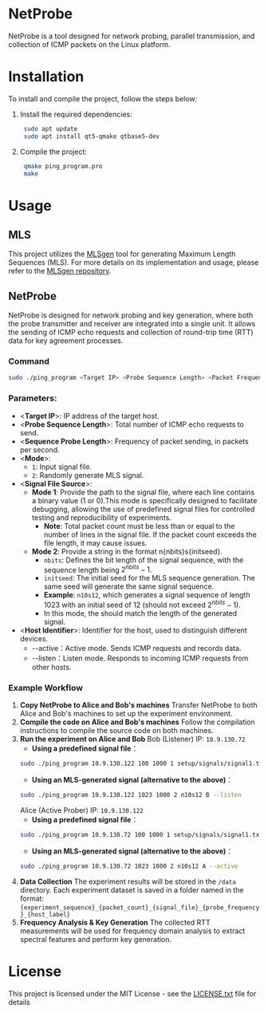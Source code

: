 # NetProbe
NetProbe is a tool designed for network probing, parallel transmission, and collection of ICMP packets on the Linux platform.
# Installation
To install and compile the project, follow the steps below:

1. Install the required dependencies:
   ```bash
    sudo apt update
    sudo apt install qt5-qmake qtbase5-dev
    ```
2. Compile the project:
   ```bash
    qmake ping_program.pro
    make
    ```
# Usage
## MLS

This project utilizes the [MLSgen](https://github.com/ymirsky/MLSgen) tool for generating Maximum Length Sequences (MLS). 
For more details on its implementation and usage, please refer to the [MLSgen repository](https://github.com/ymirsky/MLSgen).
## NetProbe
NetProbe is designed for network probing and key generation, where both the probe transmitter and receiver are integrated into a single unit. It allows the sending of ICMP echo requests and collection of round-trip time (RTT) data for key agreement processes.
### Command
```bash
sudo ./ping_program <Target IP> <Probe Sequence Length> <Packet Frequency> <Mode 1=Input Signal 2=Random MLS Generation> <Signal File Source> <Host Identifier> --active|--listen
```
### Parameters:
- \<**Target IP**\>: IP address of the target host.
- \<**Probe Sequence Length**\>: Total number of ICMP echo requests to send.
- \<**Sequence Probe Length**\>: Frequency of packet sending, in packets per second.
- \<**Mode**\>:
    - `1`: Input signal file.
    - `2`: Randomly generate MLS signal.
- \<**Signal File Source**\>:
    - **Mode 1**: Provide the path to the signal file, where each line contains a binary value (1 or 0).This mode is specifically designed to facilitate debugging, allowing the use of predefined signal files for controlled testing and reproducibility of experiments.
        - **Note**: Total packet count must be less than or equal to the number of lines in the signal file. If the packet count exceeds the file length, it may cause issues.
    - **Mode 2**: Provide a string in the format n{nbits}s{initseed}.
        - `nbits`: Defines the bit length of the signal sequence, with the sequence length being $2^{nbits} - 1$.
        - `initseed`: The initial seed for the MLS sequence generation. The same seed will generate the same signal sequence.
        - **Example**: `n10s12`, which generates a signal sequence of length 1023 with an initial seed of 12 (should not exceed $2^{nbits} - 1$).
        - In this mode, the <Sequence Probe Length> should match the length of the generated signal.
- \<**Host Identifier**\>: Identifier for the host, used to distinguish different devices.
    - --active：Active mode. Sends ICMP requests and records data.
    - --listen：Listen mode. Responds to incoming ICMP requests from other hosts.

### Example Workflow
1. **Copy NetProbe to Alice and Bob's machines**
   Transfer NetProbe to both Alice and Bob's machines to set up the experiment environment.
2. **Compile the code on Alice and Bob's machines**
   Follow the compilation instructions to compile the source code on both machines.
3. **Run the experiment on Alice and Bob**
   Bob (Listener) IP: `10.9.130.72`  
   - **Using a predefined signal file**：
    ```bash
    sudo ./ping_program 10.9.130.122 100 1000 1 setup/signals/signal1.txt B --listen
    ```
    - **Using an MLS-generated signal (alternative to the above)**：
    ```bash
    sudo ./ping_program 10.9.130.122 1023 1000 2 n10s12 B --listen
    ```
    Alice (Active Prober) IP: `10.9.130.122`
    - **Using a predefined signal file**：
    ```bash
    sudo ./ping_program 10.9.130.72 100 1000 1 setup/signals/signal1.txt A --active
    ```
    - **Using an MLS-generated signal (alternative to the above)**：
    ```bash
    sudo ./ping_program 10.9.130.72 1023 1000 2 n10s12 A --active
    ```
4. **Data Collection**
   The experiment results will be stored in the `/data` directory. Each experiment dataset is saved in a folder named in the format: `{experiment_sequence}_{packet_count}_{signal_file}_{probe_frequency}_{host_label}` 
5. **Frequency Analysis & Key Generation**
   The collected RTT measurements will be used for frequency domain analysis to extract spectral features and perform key generation.

# License
This project is licensed under the MIT License - see the [LICENSE.txt](https://github.com/PaperplaneSun/NetProbe/blob/main/LICENSE) file for details